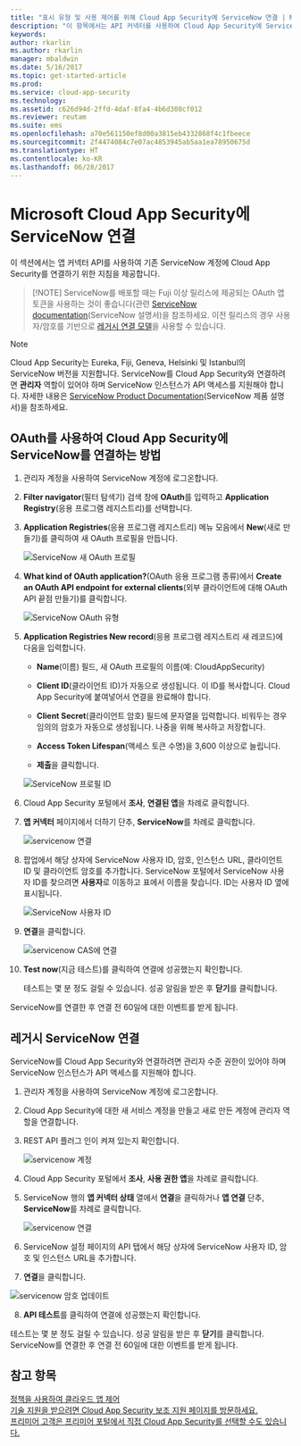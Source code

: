 ```yaml
---
title: "표시 유형 및 사용 제어를 위해 Cloud App Security에 ServiceNow 연결 | Microsoft 문서"
description: "이 항목에서는 API 커넥터를 사용하여 Cloud App Security에 ServiceNow 앱을 연결하는 방법에 대한 정보를 제공합니다."
keywords: 
author: rkarlin
ms.author: rkarlin
manager: mbaldwin
ms.date: 5/16/2017
ms.topic: get-started-article
ms.prod: 
ms.service: cloud-app-security
ms.technology: 
ms.assetid: c626d94d-2ffd-4daf-8fa4-4b6d308cf012
ms.reviewer: reutam
ms.suite: ems
ms.openlocfilehash: a70e561150ef8d00a3815eb4332868f4c1fbeece
ms.sourcegitcommit: 2f4474084c7e07ac4853945ab5aa1ea78950675d
ms.translationtype: HT
ms.contentlocale: ko-KR
ms.lasthandoff: 06/28/2017
---
```

# <a name="connect-servicenow-to-microsoft-cloud-app-security"></a>Microsoft Cloud App Security에 ServiceNow 연결

이 섹션에서는 앱 커넥터 API를 사용하여 기존 ServiceNow 계정에 Cloud App Security를 연결하기 위한 지침을 제공합니다. 

 >  [!NOTE]
>  ServiceNow를 배포할 때는 Fuji 이상 릴리스에 제공되는 OAuth 앱 토큰을 사용하는 것이 좋습니다(관련 [ServiceNow documentation](http://wiki.servicenow.com/index.php?title=OAuth_Applications#gsc.tab=0)(ServiceNow 설명서)을 참조하세요. 이전 릴리스의 경우 사용자/암호를 기반으로 [레거시 연결 모델](#legacy-servicenow-connection)을 사용할 수 있습니다.

 > [!NOTE]  
>  Cloud App Security는 Eureka, Fiji, Geneva, Helsinki 및 Istanbul의 ServiceNow 버전을 지원합니다. ServiceNow를 Cloud App Security와 연결하려면 **관리자** 역할이 있어야 하며 ServiceNow 인스턴스가 API 액세스를 지원해야 합니다.  자세한 내용은 [ServiceNow Product Documentation](http://wiki.servicenow.com/index.php?title=Base_System_Roles#gsc.tab=0)(ServiceNow 제품 설명서)을 참조하세요.
  
## <a name="how-to-connect-servicenow-to-cloud-app-security-using-oauth"></a>OAuth를 사용하여 Cloud App Security에 ServiceNow를 연결하는 방법
  
  
1.  관리자 계정을 사용하여 ServiceNow 계정에 로그온합니다.  
  
2.  **Filter navigator**(필터 탐색기) 검색 창에 **OAuth**를 입력하고 **Application Registry**(응용 프로그램 레지스트리)를 선택합니다.

3. **Application Registries**(응용 프로그램 레지스트리) 메뉴 모음에서 **New**(새로 만들기)를 클릭하여 새 OAuth 프로필을 만듭니다.

   ![ServiceNow 새 OAuth 프로필](./media/servicenow-app-registry.png)

4. **What kind of OAuth application?**(OAuth 응용 프로그램 종류)에서 **Create an OAuth API endpoint for external clients**(외부 클라이언트에 대해 OAuth API 끝점 만들기)를 클릭합니다.

   ![ServiceNow OAuth 유형](./media/servicenow-oauth-app-type.png)

5. **Application Registries New record**(응용 프로그램 레지스트리 새 레코드)에 다음을 입력합니다.
    
    - **Name**(이름) 필드, 새 OAuth 프로필의 이름(예: CloudAppSecurity) 
    
    - **Client ID**(클라이언트 ID)가 자동으로 생성됩니다. 이 ID를 복사합니다. Cloud App Security에 붙여넣어서 연결을 완료해야 합니다.
    
    - **Client Secret**(클라이언트 암호) 필드에 문자열을 입력합니다. 비워두는 경우 임의의 암호가 자동으로 생성됩니다. 나중을 위해 복사하고 저장합니다. 
    
    - **Access Token Lifespan**(액세스 토큰 수명)을 3,600 이상으로 늘립니다.
    
    - **제출**을 클릭합니다.

   ![ServiceNow 프로필 ID](./media/servicenow-profile-ids.png)

6.  Cloud App Security 포털에서 **조사**, **연결된 앱**을 차례로 클릭합니다.  
  
7.  **앱 커넥터** 페이지에서 더하기 단추, **ServiceNow**를 차례로 클릭합니다.  
  
     ![servicenow 연결](./media/connect-servicenow.png "servicenow 연결")  
  
8.  팝업에서 해당 상자에 ServiceNow 사용자 ID, 암호, 인스턴스 URL, 클라이언트 ID 및 클라이언트 암호를 추가합니다. ServiceNow 포털에서 ServiceNow 사용자 ID를 찾으려면 **사용자**로 이동하고 표에서 이름을 찾습니다. ID는 사용자 ID 옆에 표시됩니다.

    ![ServiceNow 사용자 ID](./media/servicenow-userid.png)
  
9.  **연결**을 클릭합니다.  
  
     ![servicenow CAS에 연결](./media/servicenow-portal-connect.png "포털에서 servicenow 연결")  
  
10.  **Test now**(지금 테스트)를 클릭하여 연결에 성공했는지 확인합니다.  
  
     테스트는 몇 분 정도 걸릴 수 있습니다. 성공 알림을 받은 후 **닫기**를 클릭합니다.  
  
ServiceNow를 연결한 후 연결 전 60일에 대한 이벤트를 받게 됩니다.
  
## <a name="legacy-servicenow-connection"></a>레거시 ServiceNow 연결

ServiceNow를 Cloud App Security와 연결하려면 관리자 수준 권한이 있어야 하며 ServiceNow 인스턴스가 API 액세스를 지원해야 합니다.   

1.  관리자 계정을 사용하여 ServiceNow 계정에 로그온합니다.   

2.  Cloud App Security에 대한 새 서비스 계정을 만들고 새로 만든 계정에 관리자 역할을 연결합니다.   

3.  REST API 플러그 인이 켜져 있는지 확인합니다.   

    ![servicenow 계정](./media/servicenow-account.png "servicenow 계정")   

4.  Cloud App Security 포털에서 **조사**, **사용 권한 앱**을 차례로 클릭합니다.   

5.  ServiceNow 행의 **앱 커넥터 상태** 열에서 **연결**을 클릭하거나 **앱 연결** 단추, **ServiceNow**를 차례로 클릭합니다.   

    ![servicenow 연결](./media/connect-servicenow.png "servicenow 연결")   

6.  ServiceNow 설정 페이지의 API 탭에서 해당 상자에 ServiceNow 사용자 ID, 암호 및 인스턴스 URL을 추가합니다.   

7.  **연결**을 클릭합니다.   

   ![servicenow 암호 업데이트](./media/servicenow-update-password.png "servicenow 암호 업데이트")   

8.  **API 테스트**를 클릭하여 연결에 성공했는지 확인합니다.   
  
   테스트는 몇 분 정도 걸릴 수 있습니다. 성공 알림을 받은 후 **닫기**를 클릭합니다.   
 ServiceNow를 연결한 후 연결 전 60일에 대한 이벤트를 받게 됩니다. 


## <a name="see-also"></a>참고 항목  
[정책을 사용하여 클라우드 앱 제어](control-cloud-apps-with-policies.md)   
[기술 지원을 받으려면 Cloud App Security 보조 지원 페이지를 방문하세요.](http://support.microsoft.com/oas/default.aspx?prid=16031)   
[프리미어 고객은 프리미어 포털에서 직접 Cloud App Security를 선택할 수도 있습니다.](https://premier.microsoft.com/)  
  
